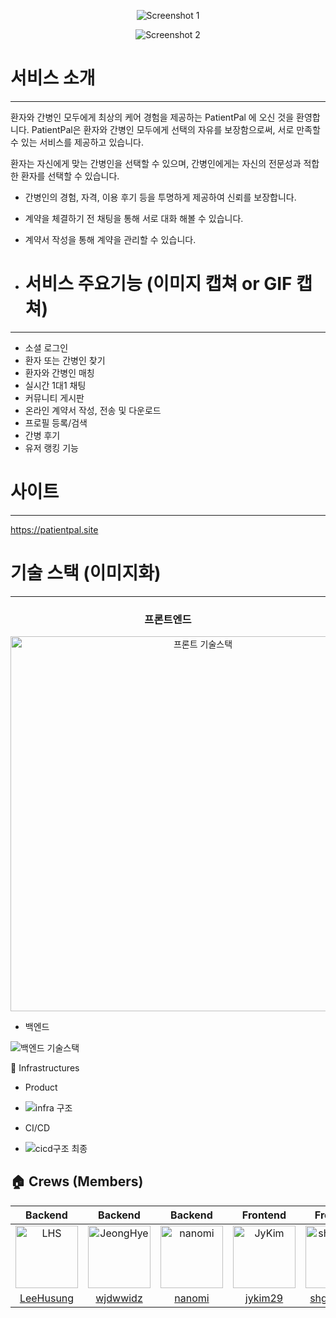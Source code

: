 <div align="center">

![Screenshot 1](https://github.com/user-attachments/assets/7a2d1122-1f1f-46a7-80a8-256dddec0ecd)

![Screenshot 2](https://github.com/user-attachments/assets/03633a05-28f9-41dd-841e-6f0ea4b8eec3)

</div>

# 서비스 소개

---

환자와 간병인 모두에게 최상의 케어 경험을 제공하는 PatientPal 에 오신 것을 환영합니다. PatientPal은 환자와 간병인 모두에게 선택의 자유를 보장함으로써, 서로 만족할 수 있는 서비스를 제공하고 있습니다.

환자는 자신에게 맞는 간병인을 선택할 수 있으며, 간병인에게는 자신의 전문성과 적합한 환자를 선택할 수 있습니다. 

- 간병인의 경험, 자격, 이용 후기 등을 투명하게 제공하여 신뢰를 보장합니다.
- 계약을 체결하기 전 채팅을 통해 서로 대화 해볼 수 있습니다.
- 계약서 작성을 통해 계약을 관리할 수 있습니다.

- # 서비스 주요기능 (이미지 캡쳐 or GIF 캡쳐)

---

- 소셜 로그인
- 환자 또는 간병인 찾기
- 환자와 간병인 매칭
- 실시간 1대1 채팅
- 커뮤니티 게시판
- 온라인 계약서 작성, 전송 및 다운로드
- 프로필 등록/검색
- 간병 후기
- 유저 랭킹 기능

# 사이트

---

https://patientpal.site


# 기술 스택 (이미지화)

---

<div align="center">

### 프론트엔드

<img src="https://github.com/user-attachments/assets/7557ee08-2ced-4386-b867-e9c575d5c4cd" alt="프론트 기술스택" width="600">

</div>

- 백엔드

![백엔드 기술스택](https://github.com/user-attachments/assets/c3928302-fcc4-4044-8e0f-39c17fe5175e)

🔌 Infrastructures

- Product
- 
  ![infra 구조](https://github.com/user-attachments/assets/e002bfcb-0c36-4247-a662-55d49202c8da)

- CI/CD
- 
  ![cicd구조 최종](https://github.com/user-attachments/assets/d0a7903a-aca4-4650-bbd7-1bba5d73b957)


## 🏠 Crews (Members)

| Backend | Backend | Backend | Frontend | Frontend |
|:----------------------------------------------------------------------------------------------:|:------------------------------------------------------------------------------------------------:|:------------------------------------------------------------------------------------------------:|:------------------------------------------------------------------------------------------------:|:------------------------------------------------------------------------------------------------:|
| <img src="https://avatars.githubusercontent.com/u/128116509?v=4" width=100px alt="LHS"/> | <img src="https://avatars.githubusercontent.com/u/88189246?v=4" width=100px alt="JeongHye"/> | <img src="https://avatars.githubusercontent.com/u/72293953?v=4" width=100px alt="nanomi"/> | <img src="https://avatars.githubusercontent.com/u/132726283?v=4" width=100px alt="JyKim"/> | <img src="https://avatars.githubusercontent.com/u/84013707?v=4" width=100px alt="shgusgh12"/> |
|                          [LeeHusung](https://github.com/LeeHusung)                           |                          [wjdwwidz](https://github.com/wjdwwidz)                           |                        [nanomi](https://github.com/nanomi-dev)        |                   [jykim29](https://github.com/jykim29)                           |                          [shgusgh12](https://github.com/shgusgh12)                           |

